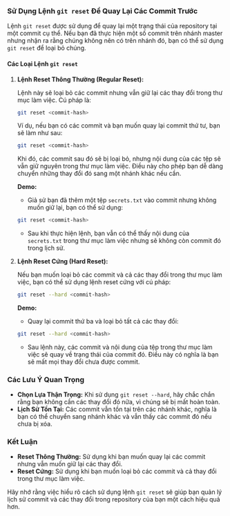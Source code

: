### Sử Dụng Lệnh `git reset` Để Quay Lại Các Commit Trước

Lệnh `git reset` được sử dụng để quay lại một trạng thái của repository tại một commit cụ thể. Nếu bạn đã thực hiện một số commit trên nhánh master nhưng nhận ra rằng chúng không nên có trên nhánh đó, bạn có thể sử dụng `git reset` để loại bỏ chúng.

#### Các Loại Lệnh `git reset`

1. **Lệnh Reset Thông Thường (Regular Reset):**

   Lệnh này sẽ loại bỏ các commit nhưng vẫn giữ lại các thay đổi trong thư mục làm việc. Cú pháp là:

   ```bash
   git reset <commit-hash>
   ```

   Ví dụ, nếu bạn có các commit và bạn muốn quay lại commit thứ tư, bạn sẽ làm như sau:

   ```bash
   git reset <commit-hash>
   ```

   Khi đó, các commit sau đó sẽ bị loại bỏ, nhưng nội dung của các tệp sẽ vẫn giữ nguyên trong thư mục làm việc. Điều này cho phép bạn dễ dàng chuyển những thay đổi đó sang một nhánh khác nếu cần.

   **Demo:**

   - Giả sử bạn đã thêm một tệp `secrets.txt` vào commit nhưng không muốn giữ lại, bạn có thể sử dụng:

   ```bash
   git reset <commit-hash>
   ```

   - Sau khi thực hiện lệnh, bạn vẫn có thể thấy nội dung của `secrets.txt` trong thư mục làm việc nhưng sẽ không còn commit đó trong lịch sử.

2. **Lệnh Reset Cứng (Hard Reset):**

   Nếu bạn muốn loại bỏ các commit và cả các thay đổi trong thư mục làm việc, bạn có thể sử dụng lệnh reset cứng với cú pháp:

   ```bash
   git reset --hard <commit-hash>
   ```

   **Demo:**

   - Quay lại commit thứ ba và loại bỏ tất cả các thay đổi:

   ```bash
   git reset --hard <commit-hash>
   ```

   - Sau lệnh này, các commit và nội dung của tệp trong thư mục làm việc sẽ quay về trạng thái của commit đó. Điều này có nghĩa là bạn sẽ mất mọi thay đổi chưa được commit.

### Các Lưu Ý Quan Trọng

- **Chọn Lựa Thận Trọng:** Khi sử dụng `git reset --hard`, hãy chắc chắn rằng bạn không cần các thay đổi đó nữa, vì chúng sẽ bị mất hoàn toàn.
- **Lịch Sử Tồn Tại:** Các commit vẫn tồn tại trên các nhánh khác, nghĩa là bạn có thể chuyển sang nhánh khác và vẫn thấy các commit đó nếu chưa bị xóa.

### Kết Luận

- **Reset Thông Thường:** Sử dụng khi bạn muốn quay lại các commit nhưng vẫn muốn giữ lại các thay đổi.
- **Reset Cứng:** Sử dụng khi bạn muốn loại bỏ các commit và cả thay đổi trong thư mục làm việc. 

Hãy nhớ rằng việc hiểu rõ cách sử dụng lệnh `git reset` sẽ giúp bạn quản lý lịch sử commit và các thay đổi trong repository của bạn một cách hiệu quả hơn.
